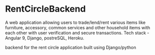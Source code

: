 # RentCircleBackend


A web application allowing users to trade/lend/rent various items like furniture, accessory, common services and other household items with each other with user verification and secure transactions. Tech stack - Angular 9, Django, postreSQL, Heroku.

backend for the rent circle application built using Django/python
